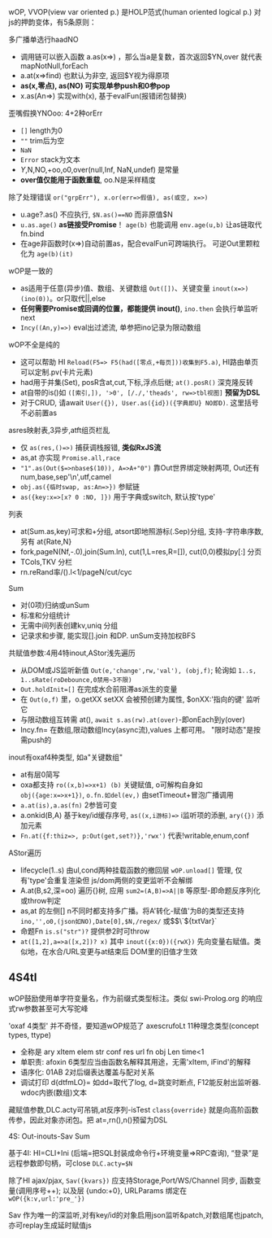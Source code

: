 wOP, VVOP(view var oriented p.) 是HOLP范式(human oriented logical p.) 对js的押韵变体，有5条原则：

多广播单选行haadNO
- 调用链可以嵌入函数 a.as(x=>) ，那么当a是复数，首次返回$YN,over 就代表mapNotNull,forEach
- a.at(x=>find) 也默认为非空, 返回$Y视为得原项
- __as(x,零点), as(NO) 可实现单参push和0参pop__
- x.as(An=>) 实现with(x), 基于evalFun(报错闭包替换)

歪嘴假换YNOoo: 4+2种orErr
- `[]` length为0
- `""` trim后为空
- `NaN`
- `Error` stack为文本
- $Y,$N,NO,+oo,o0,over(null,Inf, NaN,undef) 是常量
- __over值仅能用于函数重载__, oo.N是采样精度

除了处理错误 `or("grpErr"), x.or(err=>假值), as(或空, x=>)`
- u.age?.as() 不应执行, `$N.as()==NO` 而非原值$N
- `u.as.age()` __as链接受Promise__！ `age(b)` 也能调用 `env.age(u,b)` 让as链取代fn.bind
-  在age非函数时(x=>)自动前置as，配合evalFun可跨端执行。 可逆Out里颗粒化为 `age(b)(it)`

wOP是一致的
- as适用于任意(异步)值、数组、关键数组 `Out([])`、关键变量 `inout(x=>)(ino(0))`。or只取代||,else
- __任何需要Promise或回调的位置，都能提供 inout()__, `ino.then` 会执行单监听next
- `Incy((An,y)=>)` eval出过滤流, 单参把ino记录为限动数组

wOP不全是纯的
- 这可以帮助 HI `Reload(F5=> F5(had([零点,+每页]))收集到F5.a)`, HI路由单页可以定制.pv(卡片元素)
- had用于并集(Set), posR含at,cut,下标,浮点后继; `at().posR()` 深克隆反转
- at自带的is()如 `([索引,]), '>0', [/./,'theads', rw=>tbl视图]` __预留为DSL__
- 对于CRUD, 请await `User({}), User.as({id})({字典即U} NO即D)`. 这里括号不必前置as

asres映射表,3异步,atft组页栏乱
- 仅 `as(res,()=>)` 捕获调栈报错, __类似RxJS流__
- as,at 亦实现 `Promise.all,race`
- `"1".as(Out($=>nbase$(10)), A=>A+"0")` 靠Out世界绑定映射两项, Out还有num,base,sep'\n',utf,camel
- `obj.as({临时swap, as:An=>})` 参赋链
- `as({key:x=>[x? 0 :NO, ]})` 用于字典或switch, 默认按'type'

列表
- at(Sum.as,key)可求和+分组, atsort即地照游标(.Sep)分组, 支持-字符串序数, 另有 at{Rate,N}
- fork,pageN(Nf,-.0),join(Sum.ln), cut(1,L=res,R=[]), cut(0,0)模拟py[:] 分页
- TCols,TKV 分栏
- rn.reRand率/().l<1/pageN/cut/cyc

Sum
- 对(0项)归纳或unSum
- 标准和分组统计
- 无需中间列表创建kv,uniq 分组
- 记录求和步骤, 能实现[].join 和DP. unSum支持加权BFS

共赋值参数:4用4特inout,AStor浅先遍历
- 从DOM或JS监听新值 `Out(e,'change',rw,'val'), (obj,f)`; 轮询如 `1..s, 1..sRate(roDebounce,0禁用~3不限)`
- `Out.holdInit=[]` 在完成水合前阻滞as派生的变量
- 在 `Out(o,f)` 里，o.getXX setXX 会被预创建为属性, $onXX:'指向的键' 监听它
- 与限动数组互转需 at(), `await s.as(rw).at(over)`-即onEach到y(over)
- Incy.fn= 在数组,限动数组Incy(async流),values 上都可用。 "限时动态"是按需push的

inout有oxaf4种类型, 如a"关键数组"
- at有层0简写
- oxa都支持 `ro((x,b)=>x+1) (b)` 关键赋值, o可解构自身如 `obj({age:x=>x+1})`, `o.fn.如del(ev,)` 由setTimeout+冒泡广播调用
- `a.at(is),a.as(fn)` 2参皆可变
- a.onkid(B,A) 基于key/id缓存序号, `as((x,i游标)=>` i监听项的添删, `ary({})` 添加元素
- `Fn.at({f:thiz=>, p:Out(get,set?)},'rwx')` 代表!writable,enum,conf

AStor遍历
- lifecycle(1..s) 由ul,cond两种挂载函数的撤回层 `wOP.unload[]` 管理, 仅有'type'会重复渲染但 js/dom两侧的变更监听不会解绑
- A.at(B,s2,深=oo) 遍历{}树, 应用 `sum2=(A,B)=>A||B` 等原型-即命题反序列化或throw判定
- as,at 的左侧[] n不同时都支持多广播。将A'转化-赋值'为B的类型还支持 `ino,'',o0,(json如NO),Date[0],$N,/regex/` 或$$\`${txtVar}`
- 命题Fn `is.s("str")?` 提供参2时可throw
- `at([1,2],a=>a([x,2])? x)` 其中 `inout({x:0})({rwX})` 先向变量右赋值。类似地，在水合/URL变更与at结束后 DOM里的旧值才生效

## 4S4tI

wOP鼓励使用单字符变量名，作为前缀式类型标注。类似 swi-Prolog.org 的响应式rw参数甚至可大写驼峰

'oxaf 4类型' 并不奇怪，要知道wOP规范了 axescrufoLt 11种理念类型(concept types, ttype)
- 全称是 ary xItem elem str conf res url fn obj Len time<1
- 单职责: afoxin 6类型应当由函数名解释其用途，无需'xItem, iFind'的解释
- 语序化: 01AB 2对后缀表达覆盖与配对关系
- 调试打印 d{dtfmLO}= 如dd=取代了log, d=跳变时断点, F12能反射出监听器. wdoc内嵌(数组)文本

藏赋值参数,DLC.acty可吊销,at反序列-isTest
`class{override}` 就是向高阶函数传参，因此对象亦闭包。把 at=,rn(),n()预留为DSL

4S: Out-inouts-Sav Sum

基于4I: HI=CLI+Ini (后端=把SQL封装成命令行+环境变量=>RPC查询), “登录”是远程参数即句柄，可close `DLC.acty=$N`

除了HI ajax/pjax, `Sav({kvars})` 应支持Storage,Port/WS/Channel 同步, 函数变量(调用序号++); 以及层 {undo:+0}, URLParams 绑定在 `wOP({k:v,url:'pre_'})`

Sav 作为唯一的深监听,对有key/id的对象启用json监听&patch,对数组尾也jpatch, 亦可replay生成延时赋值js

